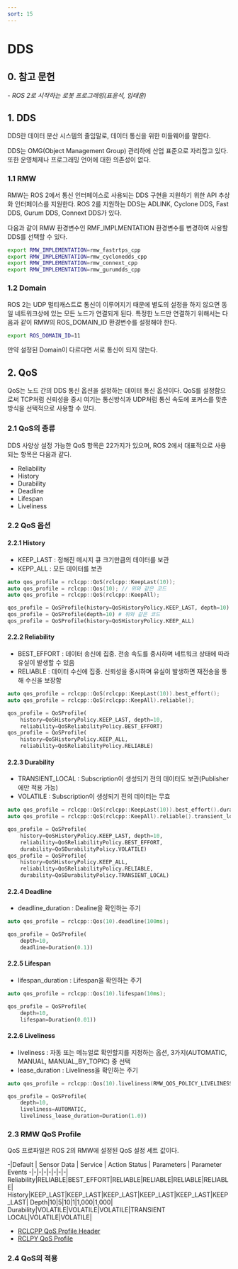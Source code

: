```yaml
---
sort: 15
---
```


# DDS

## 0. 참고 문헌
*- ROS 2로 시작하는 로봇 프로그래밍(표윤석, 임태훈)*

## 1. DDS
DDS란 데이터 분산 시스템의 줄임말로, 데이터 통신을 위한 미들웨어를 말한다.

DDS는 OMG(Object Management Group) 관리하에 산업 표준으로 자리잡고 있다. 또한 운영체제나 프로그래밍 언어에 대한 의존성이 없다.

### 1.1 RMW
RMW는 ROS 2에서 통신 인터페이스로 사용되는 DDS 구현을 지원하기 위한 API 추상화 인터페이스를 지원한다. ROS 2를 지원하는 DDS는 ADLINK, Cyclone DDS, Fast DDS, Gurum DDS, Connext DDS가 있다.

다음과 같이 RMW 환경변수인 RMF_IMPLMENTATION 환경변수를 변경하여 사용할 DDS를 선택할 수 있다.

```bash
export RMW_IMPLEMENTATION=rmw_fastrtps_cpp
export RMW_IMPLEMENTATION=rmw_cyclonedds_cpp
export RMW_IMPLEMENTATION=rmw_connext_cpp
export RMW_IMPLEMENTATION=rmw_gurumdds_cpp
```

### 1.2 Domain
ROS 2는 UDP 멀티캐스트로 통신이 이루어지기 때문에 별도의 설정을 하지 않으면 동일 네트워크상에 있는 모든 노드가 연결되게 된다. 특정한 노드만 연결하기 위해서는 다음과 같이 RMW의 ROS_DOMAIN_ID 환경변수를 설정해야 한다. 

```bash
export ROS_DOMAIN_ID=11
```

만약 설정된 Domain이 다르다면 서로 통신이 되지 않는다.

## 2. QoS
QoS는 노드 간의 DDS 통신 옵션을 설정하는 데이터 통신 옵션이다. QoS를 설정함으로써 TCP처럼 신뢰성을 중시 여기는 통신방식과 UDP처럼 통신 속도에 포커스를 맞춘 방식을 선택적으로 사용할 수 있다.

### 2.1 QoS의 종류
DDS 사양상 설정 가능한 QoS 항목은 22가지가 있으며, ROS 2에서 대표적으로 사용되는 항목은 다음과 같다.

* Reliability
* History
* Durability
* Deadline
* Lifespan
* Liveliness

### 2.2 QoS 옵션

#### 2.2.1 History

* KEEP_LAST : 정해진 메시지 큐 크기만큼의 데이터를 보관
* KEPP_ALL : 모든 데이터를 보관

```cpp
auto qos_profile = rclcpp::QoS(rclcpp::KeepLast(10));
auto qos_profile = rclcpp::Qos(10); // 위와 같은 코드
auto qos_profile = rclcpp::QoS(rclcpp::KeepAll);
```

```python
qos_profile = QoSProfile(history=QoSHistoryPolicy.KEEP_LAST, depth=10)
qos_profile = QoSProfile(depth=10) # 위와 같은 코드
qos_profile = QoSProfile(history=QoSHistoryPolicy.KEEP_ALL)
```

#### 2.2.2 Reliability

* BEST_EFFORT : 데이터 송신에 집중. 전송 속도를 중시하며 네트워크 상태에 따라 유실이 발생할 수 있음
* RELIABLE : 데이터 수신에 집중. 신뢰성을 중시하며 유실이 발생하면 재전송을 통해 수신을 보장함

```cpp
auto qos_profile = rclcpp::QoS(rclcpp::KeepLast(10)).best_effort();
auto qos_profile = rclcpp::QoS(rclcpp::KeepAll).reliable();
```

```python
qos_profile = QoSProfile(
    history=QoSHistoryPolicy.KEEP_LAST, depth=10,
    reliability=QoSReliabilityPolicy.BEST_EFFORT)
qos_profile = QoSProfile(
    history=QoSHistoryPolicy.KEEP_ALL,
    reliability=QoSReliabilityPolicy.RELIABLE)
```

#### 2.2.3 Durability

* TRANSIENT_LOCAL : Subscription이 생성되기 전의 데이터도 보관(Publisher에만 적용 가능)
* VOLATILE : Subscription이 생성되기 전의 데이터는 무효

```cpp
auto qos_profile = rclcpp::QoS(rclcpp::KeepLast(10)).best_effort().durability_volatile();
auto qos_profile = rclcpp::QoS(rclcpp::KeepAll).reliable().transient_local();
```

```python
qos_profile = QoSProfile(
    history=QoSHistoryPolicy.KEEP_LAST, depth=10,
    reliability=QoSReliabilityPolicy.BEST_EFFORT,
    durability=QoSDurabilityPolicy.VOLATILE)
qos_profile = QoSProfile(
    history=QoSHistoryPolicy.KEEP_ALL,
    reliability=QoSReliabilityPolicy.RELIABLE,
    durability=QoSDurabilityPolicy.TRANSIENT_LOCAL)
```

#### 2.2.4 Deadline

* deadline_duration : Dealine을 확인하는 주기

```cpp
auto qos_profile = rclcpp::Qos(10).deadline(100ms);
```

```python
qos_profile = QoSProfile(
    depth=10,
    deadline=Duration(0.1))
```

#### 2.2.5 Lifespan

* lifespan_duration : Lifespan을 확인하는 주기

```cpp
auto qos_profile = rclcpp::Qos(10).lifespan(10ms);
```

```python
qos_profile = QoSProfile(
    depth=10,
    lifespan=Duration(0.01))
```

#### 2.2.6 Liveliness

* liveliness : 자동 또는 메뉴얼로 확인할지를 지정하는 옵션, 3가지(AUTOMATIC, MANUAL, MANUAL_BY_TOPIC) 중 선택
* lease_duration : Liveliness을 확인하는 주기

```cpp
auto qos_profile = rclcpp::Qos(10).liveliness(RMW_QOS_POLICY_LIVELINESS_AUTOMATIC).liveliness_lease_duration(1000ms);
```

```python
qos_profile = QoSProfile(
    depth=10,
    liveliness=AUTOMATIC,
    liveliness_lease_duration=Duration(1.0))
```

### 2.3 RMW QoS Profile
QoS 프로파일은 ROS 2의 RMW에 설정된 QoS 설정 세트 값이다.

 -|Default | Sensor Data | Service | Action Status | Parameters | Parameter Events
-|-|-|-|-|-|-|-|
Reliability|RELIABLE|BEST_EFFORT|RELIABLE|RELIABLE|RELIABLE|RELIABLE|
History|KEEP_LAST|KEEP_LAST|KEEP_LAST|KEEP_LAST|KEEP_LAST|KEEP_LAST|
Depth|10|5|10|1|1,000|1,000|
Durability|VOLATILE|VOLATILE|VOLATILE|TRANSIENT LOCAL|VOLATILE|VOLATILE|

* [RCLCPP QoS Profile Header](https://github.com/ros2/rmw/blob/master/rmw/include/rmw/qos_profiles.h)
* [RCLPY QoS Profile](https://github.com/ros2/rclpy/blob/master/rclpy/rclpy/qos.py)

### 2.4 QoS의 적용
